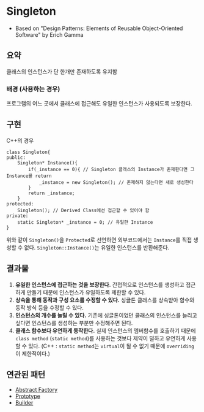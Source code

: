 # Singleton
- Based on "Design Patterns: Elements of Reusable Object-Oriented Software" by Erich Gamma

## 요약
클래스의 인스턴스가 단 한개만 존재하도록 유지함

### 배경 (사용하는 경우)
프로그램의 어느 곳에서 클래스에 접근해도 유일한 인스턴스가 사용되도록 보장한다.

## 구현
C++의 경우 
```
class Singleton{
public:
    Singleton* Instance(){
        if(_instance == 0){ // Singleton 클래스의 Instance가 존재한다면 그 Instance를 return
            _instance = new Singleton(); // 존재하지 않는다면 새로 생성한다
        }
        return _instance;
    }
protected:
    Singleton(); // Derived Class에선 접근할 수 있어야 함
private:
    static Singleton* _instance = 0; // 유일한 Instance
}
```
위와 같이 `Singleton()`을 `Protected`로 선언하면 외부코드에서는 `Instance`를 직접 생성할 수 없다. `Singleton::Instance()`는 유일한 인스턴스를 반환해준다.


## 결과물
1. **유일한 인스턴스에 접근하는 것을 보장한다.** 간접적으로 인스턴스를 생성하고 접근하게 만들기 때문에 인스턴스가 유일하도록 제한할 수 있다.
1. **상속을 통해 동작과 구성 요소를 수정할 수 있다.** 싱글톤 클래스를 상속받아 함수와 동작 방식 등을 수정할 수 있다.
1. **인스턴스의 개수를 늘릴 수 있다.** 기존에 싱글톤이었던 클래스의 인스턴스를 늘리고 싶다면 인스턴스를 생성하는 부분만 수정해주면 된다.
1. **클래스 함수보다 유연하게 동작한다.** 실제 인스턴스의 멤버함수를 호출하기 때문에 `class method` (`static method`)를 사용하는 것보다 제약이 덜하고 유연하게 사용할 수 있다. (C++ : `static method`는 `virtual`이 될 수 없기 때문에 `overriding`이 제한적이다.)

## 연관된 패턴
- [Abstract Factory](https://github.com/YaJaJoA/DesignPatternStudy/blob/main/AbstractFactory/leejunseo/README.md)
- [Prototype](https://github.com/YaJaJoA/DesignPatternStudy/blob/main/Prototype/leejunseo/README.md)
- [Builder](https://github.com/YaJaJoA/DesignPatternStudy/blob/main/Builder/leejunseo/README.md)